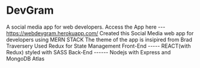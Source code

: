 # DevGram
A social media app for web developers.
Access the App here --- https://webdevgram.herokuapp.com/
Created this Social Media web app for developers using MERN STACK
The theme of the app is insipired from Brad Traversery 
Used Redux for State Management
Front-End ----- REACT(with Redux) styled with SASS
Back-End ------ Nodejs with Express and MongoDB Atlas
